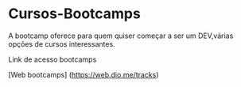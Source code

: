 # Cursos-Bootcamps
A bootcamp oferece para quem quiser começar a ser um DEV,várias opções de cursos interessantes.

Link de acesso bootcamps

[Web bootcamps] (https://web.dio.me/tracks)


